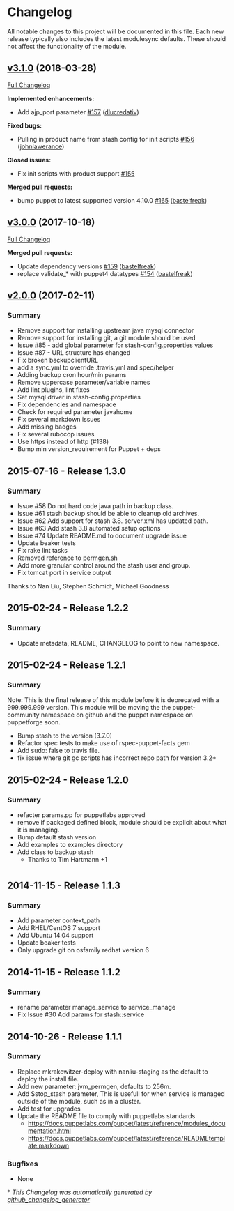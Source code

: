 # Changelog

All notable changes to this project will be documented in this file.
Each new release typically also includes the latest modulesync defaults.
These should not affect the functionality of the module.

## [v3.1.0](https://github.com/voxpupuli/puppet-stash/tree/v3.1.0) (2018-03-28)

[Full Changelog](https://github.com/voxpupuli/puppet-stash/compare/v3.0.0...v3.1.0)

**Implemented enhancements:**

- Add ajp\_port parameter [\#157](https://github.com/voxpupuli/puppet-stash/pull/157) ([dlucredativ](https://github.com/dlucredativ))

**Fixed bugs:**

- Pulling in product name from stash config for init scripts [\#156](https://github.com/voxpupuli/puppet-stash/pull/156) ([johnlawerance](https://github.com/johnlawerance))

**Closed issues:**

- Fix init scripts with product support [\#155](https://github.com/voxpupuli/puppet-stash/issues/155)

**Merged pull requests:**

- bump puppet to latest supported version 4.10.0 [\#165](https://github.com/voxpupuli/puppet-stash/pull/165) ([bastelfreak](https://github.com/bastelfreak))

## [v3.0.0](https://github.com/voxpupuli/puppet-stash/tree/v3.0.0) (2017-10-18)

[Full Changelog](https://github.com/voxpupuli/puppet-stash/compare/v2.0.0...v3.0.0)

**Merged pull requests:**

- Update dependency versions [\#159](https://github.com/voxpupuli/puppet-stash/pull/159) ([bastelfreak](https://github.com/bastelfreak))
- replace validate\_\* with puppet4 datatypes [\#154](https://github.com/voxpupuli/puppet-stash/pull/154) ([bastelfreak](https://github.com/bastelfreak))

## [v2.0.0](https://github.com/voxpupuli/puppet-stash/tree/v2.0.0) (2017-02-11)
### Summary
- Remove support for installing upstream java mysql connector
- Remove support for installing git, a git module should be used
- Issue #85 - add global parameter for stash-config.properties values
- Issue #87 - URL structure has changed
- Fix broken backupclientURL
- add a sync.yml to override .travis.yml and spec/helper
- Adding backup cron hour/min params
- Remove uppercase parameter/variable names
- Add lint plugins, lint fixes
- Set mysql driver in stash-config.properties
- Fix dependencies and namespace
- Check for required parameter javahome
- Fix several markdown issues
- Add missing badges
- Fix several rubocop issues
- Use https instead of http (#138)
- Bump min version_requirement for Puppet + deps

## 2015-07-16 - Release 1.3.0
### Summary

- Issue #58 Do not hard code java path in backup class.
- Issue #61 stash backup should be able to cleanup old archives.
- Issue #62 Add support for stash 3.8. server.xml has updated path.
- Issue #63 Add stash 3.8 automated setup options
- Issue #74 Update README.md to document upgrade issue
- Update beaker tests
- Fix rake lint tasks
- Removed reference to permgen.sh
- Add more granular control around the stash user and group.
- Fix tomcat port in service output

Thanks to Nan Liu, Stephen Schmidt, Michael Goodness

## 2015-02-24 - Release 1.2.2
### Summary

- Update metadata, README, CHANGELOG to point to new namespace.

## 2015-02-24 - Release 1.2.1
### Summary

Note: This is the final release of this module before it is deprecated with a 999.999.999 version. This module will be moving the the puppet-community namespace on github and the puppet namespace on puppetforge soon.

- Bump stash to the version  (3.7.0)
- Refactor spec tests to make use of rspec-puppet-facts gem
- Add sudo: false to travis file.
- fix issue where git gc scripts has incorrect repo path for version 3.2+

## 2015-02-24 - Release 1.2.0
### Summary
- refacter params.pp for puppetlabs approved
- remove if packaged defined block, module should be explicit about what it is managing.
- Bump default stash version
- Add examples to examples directory
- Add class to backup stash
  - Thanks to Tim Hartmann +1

#
## 2014-11-15 - Release 1.1.3
### Summary
- Add parameter context_path
- Add RHEL/CentOS 7 support
- Add Ubuntu 14.04 support
- Update beaker tests
- Only upgrade git on osfamily redhat version 6
## 2014-11-15 - Release 1.1.2
### Summary
- rename parameter manage_service to service_manage
- Fix Issue #30 Add params for stash::service
## 2014-10-26 - Release 1.1.1
### Summary
- Replace mkrakowitzer-deploy with nanliu-staging as the default to deploy the install file.
- Add new parameter: jvm_permgen, defaults to 256m.
- Add $stop_stash parameter, This is usefull for when service is managed outside of the module,
such as in a cluster.
- Add test for upgrades
- Update the README file to comply with puppetlabs standards
  - https://docs.puppetlabs.com/puppet/latest/reference/modules_documentation.html
  - https://docs.puppetlabs.com/puppet/latest/reference/READMEtemplate.markdown

### Bugfixes
- None


\* *This Changelog was automatically generated by [github_changelog_generator](https://github.com/skywinder/Github-Changelog-Generator)*
